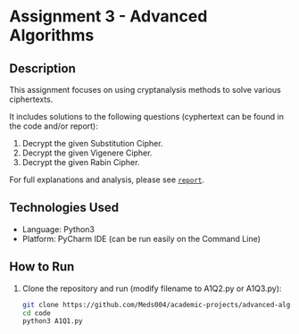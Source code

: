 # Assignment 3 - Advanced Algorithms

## Description

This assignment focuses on using cryptanalysis methods to solve various ciphertexts.

It includes solutions to the following questions (cyphertext can be found in the code and/or report):

1. Decrypt the given Substitution Cipher. 
2. Decrypt the given Vigenere Cipher.
3. Decrypt the given Rabin Cipher.

For full explanations and analysis, please see [`report`](./report.pdf).

## Technologies Used

- Language: Python3
- Platform: PyCharm IDE (can be run easily on the Command Line)

## How to Run

1. Clone the repository and run (modify filename to A1Q2.py or A1Q3.py):
   ```bash
   git clone https://github.com/Meds004/academic-projects/advanced-algorithms-assignments/assignment-1.git
   cd code
   python3 A1Q1.py
